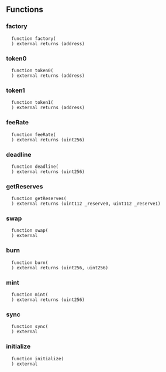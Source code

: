 


## Functions
### factory
```solidity
  function factory(
  ) external returns (address)
```




### token0
```solidity
  function token0(
  ) external returns (address)
```




### token1
```solidity
  function token1(
  ) external returns (address)
```




### feeRate
```solidity
  function feeRate(
  ) external returns (uint256)
```




### deadline
```solidity
  function deadline(
  ) external returns (uint256)
```




### getReserves
```solidity
  function getReserves(
  ) external returns (uint112 _reserve0, uint112 _reserve1)
```




### swap
```solidity
  function swap(
  ) external
```




### burn
```solidity
  function burn(
  ) external returns (uint256, uint256)
```




### mint
```solidity
  function mint(
  ) external returns (uint256)
```




### sync
```solidity
  function sync(
  ) external
```




### initialize
```solidity
  function initialize(
  ) external
```




